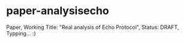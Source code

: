 # paper-analysisecho

Paper, Working Title: "Real analysis of Echo Protocol", Status: DRAFT, Typping... :)
